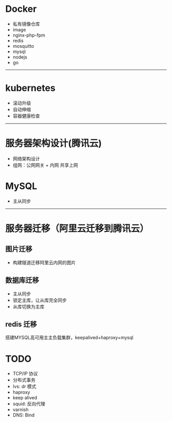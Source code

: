 # Docker
- 私有镜像仓库
- image
 - nginx-php-fpm
 - redis
 - mosquitto
 - mysql
 - nodejs
 - go

---

# kubernetes
- 滚动升级
- 自动伸缩
- 容器健康检查

---

# 服务器架构设计(腾讯云)

- 网络架构设计
 - 组网：公网网关 + 内网 共享上网

# MySQL
- 主从同步

---

# 服务器迁移（阿里云迁移到腾讯云）

## 图片迁移
- 构建隧道迁移阿里云内网的图片

## 数据库迁移
- 主从同步
- 锁定主库，让从库完全同步
- 从库切换为主库

## redis 迁移







搭建MYSQL高可用主主负载集群，keepalived+haproxy+mysql

# TODO
- TCP/IP 协议
- 分布式事务
- lvs: dr 模式
- haproxy
- keep alived
- squid: 反向代理
- varnish
- DNS: Bind
